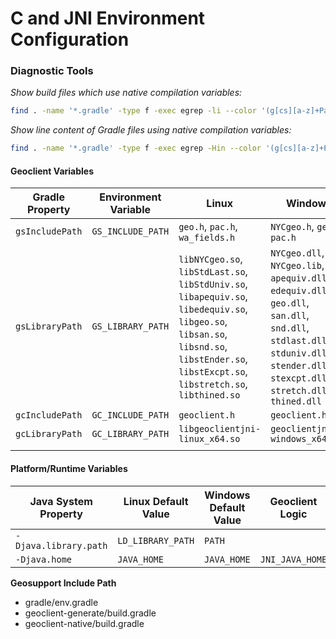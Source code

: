 ﻿# C and JNI Environment Configuration

### Diagnostic Tools

*Show build files which use native compilation variables:*
```bash
find . -name '*.gradle' -type f -exec egrep -li --color '(g[cs][a-z]+Path|geofiles)' {} \;
```
*Show line content of Gradle files using native compilation variables:*
```bash
find . -name '*.gradle' -type f -exec egrep -Hin --color '(g[cs][a-z]+Path|geofiles)' {} \;
```
#### Geoclient Variables
| Gradle Property | Environment Variable | Linux           | Windows              |
|-----------------|----------------------|-----------------|----------------------|
| `gsIncludePath` | `GS_INCLUDE_PATH` | `geo.h`, `pac.h`, `wa_fields.h` | `NYCgeo.h`, `geo.h`, `pac.h`|
| `gsLibraryPath` | `GS_LIBRARY_PATH` |`libNYCgeo.so`, `libStdLast.so`, `libStdUniv.so`, `libapequiv.so`, `libedequiv.so`, `libgeo.so`, `libsan.so`, `libsnd.so`, `libstEnder.so`, `libstExcpt.so`, `libstretch.so`, `libthined.so`|`NYCgeo.dll`, `NYCgeo.lib`, `apequiv.dll`, `edequiv.dll`, `geo.dll`, `san.dll`, `snd.dll`, `stdlast.dll`, `stduniv.dll`, `stender.dll`, `stexcpt.dll`, `stretch.dll`, `thined.dll`|
| `gcIncludePath` | `GC_INCLUDE_PATH` | `geoclient.h`   | `geoclient.h`|
| `gcLibraryPath` | `GC_LIBRARY_PATH` | `libgeoclientjni-linux_x64.so` | `geoclientjni-windows_x64.dll`|
|                       |                 |                      |             |

#### Platform/Runtime Variables
| Java System Property  | Linux Default Value | Windows Default Value | Geoclient Logic |
|-----------------------|---------------------|-----------------------|-----------------|
| `-Djava.library.path` | `LD_LIBRARY_PATH` | `PATH` ||
| `-Djava.home` | `JAVA_HOME` | `JAVA_HOME` | `JNI_JAVA_HOME` |

**Geosupport Include Path**
  * gradle/env.gradle
  * geoclient-generate/build.gradle
  * geoclient-native/build.gradle

